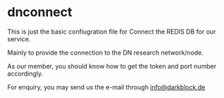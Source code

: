 # dnconnect

This is just the basic confiugration file for Connect the REDIS DB for our service.

Mainly to provide the connection to the DN research network/node. 

As our member, you should know how to get the token and port number accordingly. 

For enquiry, you may send us the e-mail through info@darkblock.de
